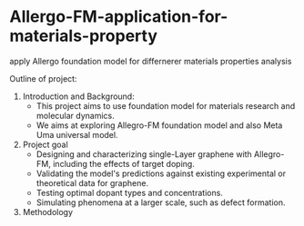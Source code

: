 # Allergo-FM-application-for-materials-property
apply Allergo foundation model for differnerer materials properties analysis 

Outline of project:
1. Introduction and Background:
   - This project aims to use foundation model for materials research and molecular dynamics.
   - We aims at exploring Allegro-FM foundation model and also Meta Uma universal model.
2. Project goal
   - Designing and characterizing single-Layer graphene with Allegro-FM, including the effects of target doping.
   - Validating the model's predictions against existing experimental or theoretical data for graphene.
   - Testing optimal dopant types and concentrations.
   - Simulating phenomena at a larger scale, such as defect formation.
3. Methodology
   
